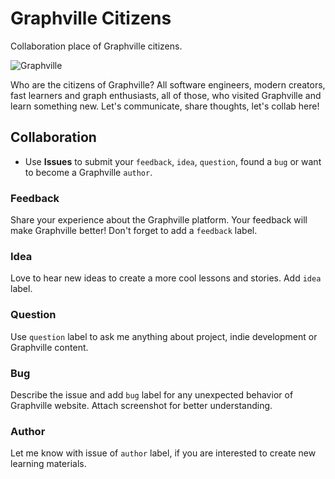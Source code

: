 # Graphville Citizens
Collaboration place of Graphville citizens.

![Graphville](https://www.graphville.com/img/s1e1/s1e1_cover.png)

Who are the citizens of Graphville? All software engineers, modern creators, fast learners and graph enthusiasts, all of those, who visited Graphville and learn something new. Let's communicate, share thoughts, let's collab here!

## Collaboration

- Use **Issues** to submit your `feedback`, `idea`, `question`, found a `bug` or want to become a Graphville `author`.

### Feedback
Share your experience about the Graphville platform. Your feedback will make Graphville better! Don't forget to add a `feedback` label.

### Idea
Love to hear new ideas to create a more cool lessons and stories. Add `idea` label.

### Question
Use `question` label to ask me anything about project, indie development or Graphville content.

### Bug
Describe the issue and add `bug` label for any unexpected behavior of Graphville website. Attach screenshot for better understanding.

### Author
Let me know with issue of `author` label, if you are interested to create new learning materials.

